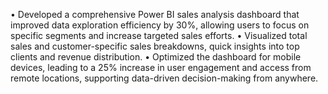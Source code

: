 • Developed a comprehensive Power BI sales analysis dashboard that improved data exploration efficiency by 30%, allowing users to focus on specific segments and increase targeted sales efforts.
• Visualized total sales and customer-specific sales breakdowns, quick insights into top clients and revenue distribution.
• Optimized the dashboard for mobile devices, leading to a 25% increase in user engagement and access from remote locations, supporting data-driven decision-making from anywhere.
